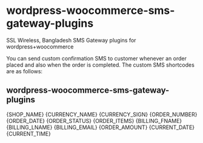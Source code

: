 # wordpress-woocommerce-sms-gateway-plugins
SSL Wireless, Bangladesh SMS Gateway plugins for wordpress+woocommerce 

You can send custom confirmation SMS to customer whenever an order placed and also when the order is completed.
The custom SMS shortcodes are as follows:

## wordpress-woocommerce-sms-gateway-plugins
{SHOP_NAME}
{CURRENCY_NAME}
{CURRENCY_SIGN}
{ORDER_NUMBER}
{ORDER_DATE}
{ORDER_STATUS}
{ORDER_ITEMS}
{BILLING_FNAME}
{BILLING_LNAME}
{BILLING_EMAIL}
{ORDER_AMOUNT}
{CURRENT_DATE}
{CURRENT_TIME}
